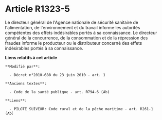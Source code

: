 # Article R1323-5

Le directeur général de l'Agence nationale de sécurité sanitaire de l'alimentation, de l'environnement et du travail informe
les autorités compétentes des effets indésirables portés à sa connaissance. Le directeur général de la concurrence, de la
consommation et de la répression des fraudes informe le producteur ou le distributeur concerné des effets indésirables portés
à sa connaissance.

**Liens relatifs à cet article**

	**Modifié par**:

	  - Décret n°2010-688 du 23 juin 2010 - art. 1

	**Anciens textes**:

	  - Code de la santé publique - art. R794-6 (Ab)

	**Liens**:

	  - PILOTE_SUIVEUR: Code rural et de la pêche maritime - art. R261-1 (Ab)
